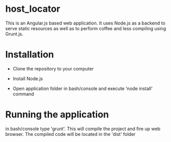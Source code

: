 host_locator
============

This is an Angular.js based web application. It uses Node.js as a backend to serve static resources as well as to perform coffee and less compiling using Grunt.js. 

# Installation

- Clone the repository to your computer

- Install Node.js

- Open application folder in bash/console and execute 'node install' command

# Running the application

in bash/console type 'grunt'. This will compile the project and fire up web browser. The compiled code will be located in the 'dist' folder
